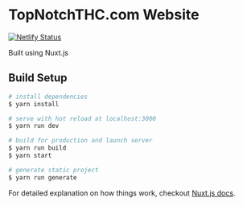# TopNotchTHC.com Website

[![Netlify Status](https://api.netlify.com/api/v1/badges/6e69d7d4-4616-4876-b81d-1585962af597/deploy-status)](https://app.netlify.com/sites/topnotchthc/deploys)

Built using Nuxt.js

## Build Setup

``` bash
# install dependencies
$ yarn install

# serve with hot reload at localhost:3000
$ yarn run dev

# build for production and launch server
$ yarn run build
$ yarn start

# generate static project
$ yarn run generate
```

For detailed explanation on how things work, checkout [Nuxt.js docs](https://nuxtjs.org).

